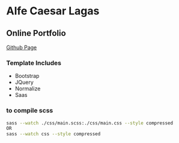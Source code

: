 # Alfe Caesar Lagas
## Online Portfolio

[Github Page](https://alfecaesar.github.io/my-online-portfolio/)

### Template Includes

- Bootstrap
- JQuery
- Normalize
- Saas

### to compile scss

```bash
sass --watch ./css/main.scss:./css/main.css --style compressed
OR
sass --watch css --style compressed
```